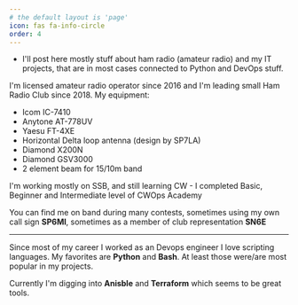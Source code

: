 ```yaml
---
# the default layout is 'page'
icon: fas fa-info-circle
order: 4
---
```

- I'll post here mostly stuff about ham radio (amateur radio) and my IT projects, that are in most cases connected to Python and DevOps stuff.

I'm licensed amateur radio operator since 2016 and I'm leading small Ham Radio Club since 2018.
My equipment:
- Icom IC-7410
- Anytone AT-778UV
- Yaesu FT-4XE
- Horizontal Delta loop antenna (design by SP7LA)
- Diamond X200N
- Diamond GSV3000
- 2 element beam for 15/10m band

 I'm working mostly on SSB, and still learning CW - I completed Basic, Beginner and Intermediate level of CWOps Academy

You can find me on band during many contests, sometimes using my own call sign **SP6MI**, sometimes as a member of club representation **SN6E**

---

Since most of my career I worked as an Devops engineer I love scripting languages. My favorites are **Python** and **Bash**. At least those were/are most popular in my projects.

Currently I'm digging into **Anisble** and **Terraform** which seems to be great tools.

